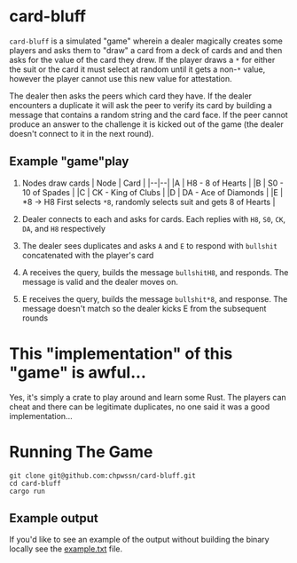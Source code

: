 # card-bluff

`card-bluff` is a simulated "game" wherein a dealer magically creates some players and asks them to "draw" a card from a deck of cards and and then asks for the value of the card they drew. If the player draws a `*` for either the suit or the card it must select at random until it gets a non-`*` value, however the player cannot use this new value for attestation.

The dealer then asks the peers which card they have. If the dealer encounters a duplicate it will ask the peer to verify its card by building a message that contains a random string and the card face. If the peer cannot produce an answer to the challenge it is kicked out of the game (the dealer doesn't connect to it in the next round).

## Example "game"play

1. Nodes draw cards
   | Node | Card |
   |--|--|
   |A | H8 - 8 of Hearts |
   |B | S0 - 10 of Spades |
   |C | CK - King of Clubs |
   |D | DA - Ace of Diamonds |
   |E | *8 -> H8 First selects `*8`, randomly selects suit and gets 8 of Hearts |

2. Dealer connects to each and asks for cards. Each replies with `H8`, `S0`, `CK`, `DA`, and `H8` respectively
3. The dealer sees duplicates and asks `A` and `E` to respond with `bullshit` concatenated with the player's card
4. A receives the query, builds the message `bullshitH8`, and responds. The message is valid and the dealer moves on.
5. E receives the query, builds the message `bullshit*8`, and response. The message doesn't match so the dealer kicks E from the subsequent rounds

# This "implementation" of this "game" is awful...

Yes, it's simply a crate to play around and learn some Rust. The players can cheat and there can be legitimate duplicates, no one said it was a good implementation...

# Running The Game

```
git clone git@github.com:chpwssn/card-bluff.git
cd card-bluff
cargo run
```

## Example output

If you'd like to see an example of the output without building the binary locally see the [example.txt](example.txt) file.
